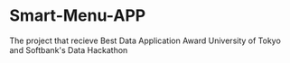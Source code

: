 # Smart-Menu-APP
The project that recieve Best Data Application Award University of Tokyo and Softbank's Data Hackathon
